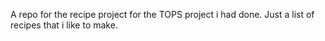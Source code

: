 A repo for the recipe project for the TOPS project i had done.
Just a list of recipes that i like to make.
